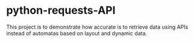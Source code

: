 # python-requests-API
This project is to demonstrate how accurate is to retrieve data using APIs instead of automatas based on layout and dynamic data.

